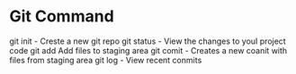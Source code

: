 # Git Command

git init - Creste a new git repo
git status - View the changes to youI project code
git add Add files to staging area
git comit - Creates a new coanit with files from staging area
git log - View recent conmits